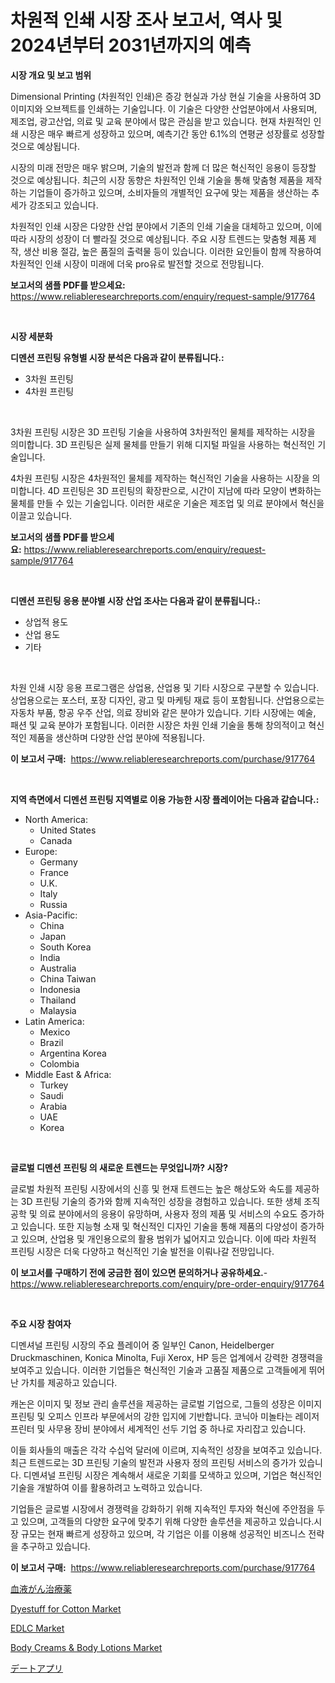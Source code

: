 <p><h1>차원적 인쇄 시장 조사 보고서, 역사 및 2024년부터 2031년까지의 예측</h1></p><p><strong>시장 개요 및 보고 범위</strong></p>
<p><p>Dimensional Printing (차원적인 인쇄)은 증강 현실과 가상 현실 기술을 사용하여 3D 이미지와 오브젝트를 인쇄하는 기술입니다. 이 기술은 다양한 산업분야에서 사용되며, 제조업, 광고산업, 의료 및 교육 분야에서 많은 관심을 받고 있습니다. 현재 차원적인 인쇄 시장은 매우 빠르게 성장하고 있으며, 예측기간 동안 6.1%의 연평균 성장률로 성장할 것으로 예상됩니다.</p><p>시장의 미래 전망은 매우 밝으며, 기술의 발전과 함께 더 많은 혁신적인 응용이 등장할 것으로 예상됩니다. 최근의 시장 동향은 차원적인 인쇄 기술을 통해 맞춤형 제품을 제작하는 기업들이 증가하고 있으며, 소비자들의 개별적인 요구에 맞는 제품을 생산하는 추세가 강조되고 있습니다.</p><p>차원적인 인쇄 시장은 다양한 산업 분야에서 기존의 인쇄 기술을 대체하고 있으며, 이에 따라 시장의 성장이 더 빨라질 것으로 예상됩니다. 주요 시장 트렌드는 맞춤형 제품 제작, 생산 비용 절감, 높은 품질의 출력물 등이 있습니다. 이러한 요인들이 함께 작용하여 차원적인 인쇄 시장이 미래에 더욱 pro유로 발전할 것으로 전망됩니다.</p></p>
<p><strong>보고서의 샘플 PDF를 받으세요:</strong> <a href="https://www.reliableresearchreports.com/enquiry/request-sample/917764">https://www.reliableresearchreports.com/enquiry/request-sample/917764</a></p>
<p>&nbsp;</p>
<p><strong>시장 세분화</strong></p>
<p><strong>디멘션 프린팅 유형별 시장 분석은 다음과 같이 분류됩니다.:</strong></p>
<p><ul><li>3차원 프린팅</li><li>4차원 프린팅</li></ul></p>
<p>&nbsp;</p>
<p><p>3차원 프린팅 시장은 3D 프린팅 기술을 사용하여 3차원적인 물체를 제작하는 시장을 의미합니다. 3D 프린팅은 실제 물체를 만들기 위해 디지털 파일을 사용하는 혁신적인 기술입니다.</p><p>4차원 프린팅 시장은 4차원적인 물체를 제작하는 혁신적인 기술을 사용하는 시장을 의미합니다. 4D 프린팅은 3D 프린팅의 확장판으로, 시간이 지남에 따라 모양이 변화하는 물체를 만들 수 있는 기술입니다. 이러한 새로운 기술은 제조업 및 의료 분야에서 혁신을 이끌고 있습니다.</p></p>
<p><strong>보고서의 샘플 PDF를 받으세요:</strong>&nbsp;<a href="https://www.reliableresearchreports.com/enquiry/request-sample/917764">https://www.reliableresearchreports.com/enquiry/request-sample/917764</a></p>
<p>&nbsp;</p>
<p><strong> 디멘션 프린팅 응용 분야별 시장 산업 조사는 다음과 같이 분류됩니다.:</strong></p>
<p><ul><li>상업적 용도</li><li>산업 용도</li><li>기타</li></ul></p>
<p>&nbsp;</p>
<p><p>차원 인쇄 시장 응용 프로그램은 상업용, 산업용 및 기타 시장으로 구분할 수 있습니다. 상업용으로는 포스터, 포장 디자인, 광고 및 마케팅 재료 등이 포함됩니다. 산업용으로는 자동차 부품, 항공 우주 산업, 의료 장비와 같은 분야가 있습니다. 기타 시장에는 예술, 패션 및 교육 분야가 포함됩니다. 이러한 시장은 차원 인쇄 기술을 통해 창의적이고 혁신적인 제품을 생산하며 다양한 산업 분야에 적용됩니다.</p></p>
<p><strong>이 보고서 구매:</strong>&nbsp; <a href="https://www.reliableresearchreports.com/purchase/917764">https://www.reliableresearchreports.com/purchase/917764</a></p>
<p>&nbsp;</p>
<p><strong>지역 측면에서 디멘션 프린팅 지역별로 이용 가능한 시장 플레이어는 다음과 같습니다.:</strong></p>
<p><ul>
    <li>
        North America:
        <ul>
            <li>United States</li>
            <li>Canada</li>
        </ul>
    </li>
    <li>
        Europe:
        <ul>
            <li>Germany</li>
            <li>France</li>
            <li>U.K.</li>
            <li>Italy</li>
            <li>Russia</li>
        </ul>
    </li>
    <li>
        Asia-Pacific:
        <ul>
            <li>China</li>
            <li>Japan</li>
            <li>South Korea</li>
            <li>India</li>
            <li>Australia</li>
            <li>China Taiwan</li>
            <li>Indonesia</li>
            <li>Thailand</li>
            <li>Malaysia</li>
        </ul>
    </li>
    <li>
        Latin America:
        <ul>
            <li>Mexico</li>
            <li>Brazil</li>
            <li>Argentina Korea</li>
            <li>Colombia</li>
        </ul>
    </li>
    <li>
        Middle East & Africa:
        <ul>
            <li>Turkey</li>
            <li>Saudi</li>
            <li>Arabia</li>
            <li>UAE</li>
            <li>Korea</li>
        </ul>
    </li>
    </ul></p>
<p>&nbsp;</p>
<p><strong>글로벌 디멘션 프린팅 의 새로운 트렌드는 무엇입니까? 시장?</strong></p>
<p><p>글로벌 차원적 프린팅 시장에서의 신흥 및 현재 트렌드는 높은 해상도와 속도를 제공하는 3D 프린팅 기술의 증가와 함께 지속적인 성장을 경험하고 있습니다. 또한 생체 조직 공학 및 의료 분야에서의 응용이 유망하며, 사용자 정의 제품 및 서비스의 수요도 증가하고 있습니다. 또한 지능형 소재 및 혁신적인 디자인 기술을 통해 제품의 다양성이 증가하고 있으며, 산업용 및 개인용으로의 활용 범위가 넓어지고 있습니다. 이에 따라 차원적 프린팅 시장은 더욱 다양하고 혁신적인 기술 발전을 이뤄나갈 전망입니다.</p></p>
<p><strong>이 보고서를 구매하기 전에 궁금한 점이 있으면 문의하거나 공유하세요.</strong>- <a href="https://www.reliableresearchreports.com/enquiry/pre-order-enquiry/917764">https://www.reliableresearchreports.com/enquiry/pre-order-enquiry/917764</a></p>
<p>&nbsp;</p>
<p><strong>주요 시장 참여자</strong></p>
<p><p>디멘셔널 프린팅 시장의 주요 플레이어 중 일부인 Canon, Heidelberger Druckmaschinen, Konica Minolta, Fuji Xerox, HP 등은 업계에서 강력한 경쟁력을 보여주고 있습니다. 이러한 기업들은 혁신적인 기술과 고품질 제품으로 고객들에게 뛰어난 가치를 제공하고 있습니다.</p><p>캐논은 이미지 및 정보 관리 솔루션을 제공하는 글로벌 기업으로, 그들의 성장은 이미지 프린팅 및 오피스 인프라 부문에서의 강한 입지에 기반합니다. 코닉아 미놀타는 레이저 프린터 및 사무용 장비 분야에서 세계적인 선두 기업 중 하나로 자리잡고 있습니다.</p><p>이들 회사들의 매출은 각각 수십억 달러에 이르며, 지속적인 성장을 보여주고 있습니다. 최근 트렌드로는 3D 프린팅 기술의 발전과 사용자 정의 프린팅 서비스의 증가가 있습니다. 디멘셔널 프린팅 시장은 계속해서 새로운 기회를 모색하고 있으며, 기업은 혁신적인 기술을 개발하여 이를 활용하려고 노력하고 있습니다.</p><p>기업들은 글로벌 시장에서 경쟁력을 강화하기 위해 지속적인 투자와 혁신에 주안점을 두고 있으며, 고객들의 다양한 요구에 맞추기 위해 다양한 솔루션을 제공하고 있습니다.시장 규모는 현재 빠르게 성장하고 있으며, 각 기업은 이를 이용해 성공적인 비즈니스 전략을 추구하고 있습니다.</p></p>
<p><strong>이 보고서 구매:</strong>&nbsp;&nbsp;<a href="https://www.reliableresearchreports.com/purchase/917764">https://www.reliableresearchreports.com/purchase/917764</a></p>
<p><p><a href="https://github.com/oafhukehf4709715/Market-Research-Report-List-1/blob/main/5366337183463.md">血液がん治療薬</a></p><p><a href="https://view.publitas.com/reportprime-1/dyestuff-for-cotton-market-a-comprehensive-report-of-its-market-share-growth-trends-2024-2031/">Dyestuff for Cotton Market</a></p><p><a href="https://view.publitas.com/reportprime-1/edlc-market-size-market-trends-and-growth-outlook-forecasted-for-period-from-2024-to-2031/">EDLC Market</a></p><p><a href="https://frill-swim-3cd.notion.site/Body-Creams-Body-Lotions-Market-Size-Share-Trends-Analysis-Report-By-Material-By-Type-By-End--3d345fd2c98d4676891038a1d5739be8">Body Creams & Body Lotions Market</a></p><p><a href="https://medium.com/@javiermante/%E3%83%87%E3%83%BC%E3%83%88%E3%82%A2%E3%83%97%E3%83%AA%E3%81%AE%E5%B8%82%E5%A0%B4%E8%AA%BF%E6%9F%BB%E3%83%AC%E3%83%9D%E3%83%BC%E3%83%88-%E3%81%9D%E3%81%AE%E6%AD%B4%E5%8F%B2%E3%81%A8%E5%B0%86%E6%9D%A5%E4%BA%88%E6%B8%AC2031%E5%B9%B4%E3%81%BE%E3%81%A72034%E5%B9%B4%E3%81%BE%E3%81%A7-8fa883bf380a">デートアプリ</a></p></p>
